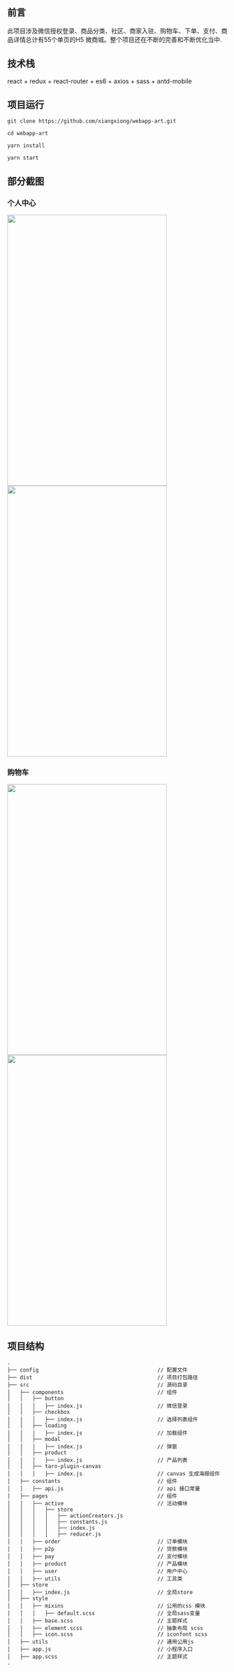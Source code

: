 ## 前言
此项目涉及微信授权登录、商品分类、社区、商家入驻、购物车、下单、支付、商品详情总计有55个单页的H5 微商城。整个项目还在不断的完善和不断优化当中.

## 技术栈
react + redux + react-router + es6 + axios + sass + antd-mobile

## 项目运行
```
git clone https://github.com/xiangxiong/webapp-art.git

cd webapp-art

yarn install

yarn start
```

## 部分截图

### 个人中心

<img src="https://github.com/xiangxiong/webapp-art/blob/master/img/userCenter.png" width="365" height="619"/> <img src="https://github.com/xiangxiong/webapp-art/blob/master/img/userCentergif.gif" width="365" height="619"/>


### 购物车

<img src="https://github.com/xiangxiong/webapp-art/blob/master/img/userCenter.png" width="365" height="619"/> <img src="https://github.com/xiangxiong/webapp-art/blob/master/img/userCentergif.gif" width="365" height="619"/>

## 项目结构

```
.
├── config                                      // 配置文件
├── dist                                        // 项目打包路径
├── src                                         // 源码目录
│   ├── components                              // 组件
│   │   ├── button                              
│   │   │   ├── index.js                        // 微信登录
│   │   ├── checkbox                              
│   │   │   ├── index.js                        // 选择列表组件
│   │   ├── loading                              
│   │   │   ├── index.js                        // 加载组件
│   │   ├── modal                              
│   │   │   ├── index.js                        // 弹窗
│   │   ├── product                              
│   │   │   ├── index.js                        // 产品列表
│   │   ├── taro-plugin-canvas                              
│   │   │   ├── index.js                        // canvas 生成海报组件
│   ├── constants                               // 组件
│   │   ├── api.js                              // api 接口常量
│   ├── pages                                   // 组件
│   │   ├── active                              // 活动模块
│   │   │   ├── store                           
│   │   │   │   ├── actionCreators.js    
│   │   │   │   ├── constants.js   
│   │   │   │   ├── index.js   
│   │   │   │   ├── reducer.js              
│   │   ├── order                               // 订单模块
│   │   ├── p2p                                 // 贷款模块
│   │   ├── pay                                 // 支付模块
│   │   ├── product                             // 产品模块
│   │   ├── user                                // 用户中心
│   │   ├── utils                               // 工具类
│   ├── store                                   
│   │   ├── index.js                            // 全局store
│   ├── style                                   
│   │   ├── mixins                              // 公用的css 模块
│   │   │   ├── default.scss                    // 全局sass变量
│   │   ├── base.scss                           // 主题样式
│   │   ├── element.scss                        // 抽象布局 scss
│   │   ├── icon.scss                           // iconfont scss
│   ├── utils                                   // 通用公用js
│   ├── app.js                                  // 小程序入口
│   ├── app.scss                                // 主题样式
.
```